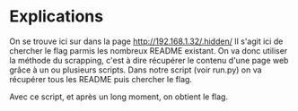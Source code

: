 # Explications

On se trouve ici sur dans la page http://192.168.1.32/.hidden/
Il s'agit ici de chercher le flag parmis les nombreux README existant. On va donc utiliser la méthode du scrapping, c'est à dire récupérer le contenu d'une page web grâce à un ou plusieurs scripts.
Dans notre script (voir run.py) on va récupérer tous les README puis chercher le flag.

Avec ce script, et après un long moment, on obtient le flag.
